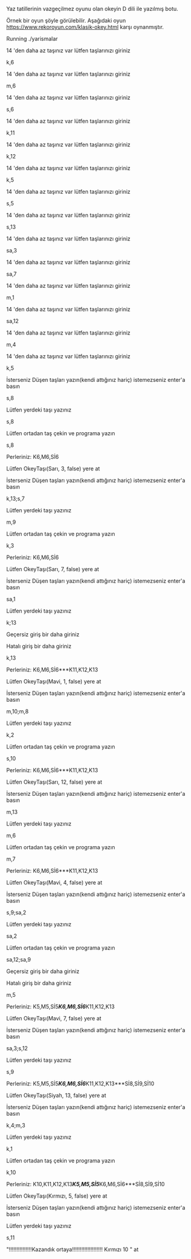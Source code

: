 Yaz tatillerinin vazgeçilmez oyunu olan okeyin D dili ile yazılmış botu.

Örnek bir oyun şöyle görülebilir. Aşağıdaki oyun https://www.rekoroyun.com/klasik-okey.html karşı oynanmıştır.

Running ./yarismalar 

14 'den daha az taşınız var lütfen taşlarınızı giriniz

k,6

14 'den daha az taşınız var lütfen taşlarınızı giriniz

m,6

14 'den daha az taşınız var lütfen taşlarınızı giriniz

s,6

14 'den daha az taşınız var lütfen taşlarınızı giriniz

k,11

14 'den daha az taşınız var lütfen taşlarınızı giriniz

k,12

14 'den daha az taşınız var lütfen taşlarınızı giriniz

k,5

14 'den daha az taşınız var lütfen taşlarınızı giriniz

s,5

14 'den daha az taşınız var lütfen taşlarınızı giriniz

s,13

14 'den daha az taşınız var lütfen taşlarınızı giriniz

sa,3

14 'den daha az taşınız var lütfen taşlarınızı giriniz

sa,7

14 'den daha az taşınız var lütfen taşlarınızı giriniz

m,1

14 'den daha az taşınız var lütfen taşlarınızı giriniz

sa,12

14 'den daha az taşınız var lütfen taşlarınızı giriniz

m,4

14 'den daha az taşınız var lütfen taşlarınızı giriniz

k,5

İsterseniz Düşen taşları yazın(kendi attığınız hariç) istemezseniz enter'a basın 

s,8

Lütfen yerdeki taşı yazınız

s,8

Lütfen ortadan taş çekin ve programa yazın

s,8

Perleriniz: K6,M6,Sİ6

Lütfen OkeyTaşı(Sarı, 3, false) yere at

İsterseniz Düşen taşları yazın(kendi attığınız hariç) istemezseniz enter'a basın 

k,13;s,7

Lütfen yerdeki taşı yazınız

m,9

Lütfen ortadan taş çekin ve programa yazın

k,3

Perleriniz: K6,M6,Sİ6

Lütfen OkeyTaşı(Sarı, 7, false) yere at

İsterseniz Düşen taşları yazın(kendi attığınız hariç) istemezseniz enter'a basın 

sa,1

Lütfen yerdeki taşı yazınız

k;13

 Geçersiz giriş bir daha giriniz
 
 Hatalı giriş  bir daha giriniz
 
k,13

Perleriniz: K6,M6,Sİ6***K11,K12,K13

Lütfen OkeyTaşı(Mavi, 1, false) yere at

İsterseniz Düşen taşları yazın(kendi attığınız hariç) istemezseniz enter'a basın 

m,10;m,8

Lütfen yerdeki taşı yazınız

k,2

Lütfen ortadan taş çekin ve programa yazın

s,10 

Perleriniz: K6,M6,Sİ6***K11,K12,K13

Lütfen OkeyTaşı(Sarı, 12, false) yere at

İsterseniz Düşen taşları yazın(kendi attığınız hariç) istemezseniz enter'a basın 

m,13

Lütfen yerdeki taşı yazınız

m,6

Lütfen ortadan taş çekin ve programa yazın

m,7

Perleriniz: K6,M6,Sİ6***K11,K12,K13

Lütfen OkeyTaşı(Mavi, 4, false) yere at

İsterseniz Düşen taşları yazın(kendi attığınız hariç) istemezseniz enter'a basın 

s,9;sa,2

Lütfen yerdeki taşı yazınız

sa,2

Lütfen ortadan taş çekin ve programa yazın

sa,12;sa,9

 Geçersiz giriş bir daha giriniz
 
 Hatalı giriş  bir daha giriniz
 
m,5

Perleriniz: K5,M5,Sİ5***K6,M6,Sİ6***K11,K12,K13

Lütfen OkeyTaşı(Mavi, 7, false) yere at

İsterseniz Düşen taşları yazın(kendi attığınız hariç) istemezseniz enter'a basın 

sa,3;s,12

Lütfen yerdeki taşı yazınız

s,9

Perleriniz: K5,M5,Sİ5***K6,M6,Sİ6***K11,K12,K13***Sİ8,Sİ9,Sİ10

Lütfen OkeyTaşı(Siyah, 13, false) yere at

İsterseniz Düşen taşları yazın(kendi attığınız hariç) istemezseniz enter'a basın 

k,4;m,3

Lütfen yerdeki taşı yazınız

k,1

Lütfen ortadan taş çekin ve programa yazın

k,10

Perleriniz: K10,K11,K12,K13***K5,M5,Sİ5***K6,M6,Sİ6***Sİ8,Sİ9,Sİ10


Lütfen OkeyTaşı(Kırmızı, 5, false) yere at

İsterseniz Düşen taşları yazın(kendi attığınız hariç) istemezseniz enter'a basın

Lütfen yerdeki taşı yazınız

s,11

"!!!!!!!!!!!!!!!Kazandık ortaya!!!!!!!!!!!!!!!!!!!!  Kırmızı 10 " at 
